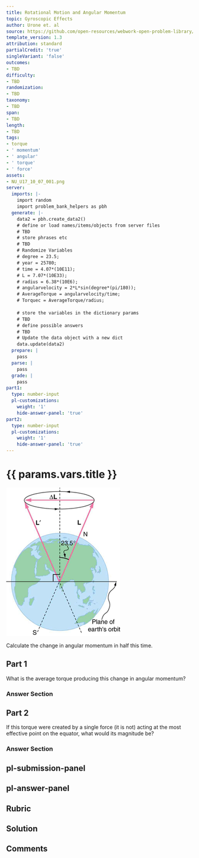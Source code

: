 ```yaml
---
title: Rotational Motion and Angular Momentum
topic: Gyroscopic Effects
author: Urone et. al
source: https://github.com/open-resources/webwork-open-problem-library/tree/master/Contrib/BrockPhysics/College_Physics_Urone/10.Rotational_Motion_and_Angular_Momentum/10-07.Gyroscopic_Effects/NU_U17_10_07_001.pg
template_version: 1.3
attribution: standard
partialCredit: 'true'
singleVariant: 'false'
outcomes:
- TBD
difficulty:
- TBD
randomization:
- TBD
taxonomy:
- TBD
span:
- TBD
length:
- TBD
tags:
- torque
- ' momentum'
- ' angular'
- ' torque'
- ' force'
assets:
- NU_U17_10_07_001.png
server:
  imports: |-
    import random
    import problem_bank_helpers as pbh
  generate: |-
    data2 = pbh.create_data2()
    # define or load names/items/objects from server files
    # TBD
    # store phrases etc
    # TBD
    # Randomize Variables
    # degree = 23.5;
    # year = 25780;
    # time = 4.07*(10E11);
    # L = 7.07*(10E33);
    # radius = 6.38*(10E6);
    # angularvelocity = 2*L*sin(degree*(pi/180));
    # AverageTorque = angularvelocity/time;
    # Torquec = AverageTorque/radius;

    # store the variables in the dictionary params
    # TBD
    # define possible answers
    # TBD
    # Update the data object with a new dict
    data.update(data2)
  prepare: |
    pass
  parse: |
    pass
  grade: |
    pass
part1:
  type: number-input
  pl-customizations:
    weight: '1'
    hide-answer-panel: 'true'
part2:
  type: number-input
  pl-customizations:
    weight: '1'
    hide-answer-panel: 'true'
---
```


# {{ params.vars.title }} 

![Earth.](NU_U17_10_07_001.png)

Calculate the change in angular momentum in half this time.

## Part 1 
What is the average torque producing this change in angular momentum? 


 ### Answer Section

## Part 2 
If this torque were created by a single force (it is not) acting at the most effective point on the equator, what would its magnitude be? 


 ### Answer Section


## pl-submission-panel 


## pl-answer-panel 


## Rubric 


## Solution 


## Comments 


